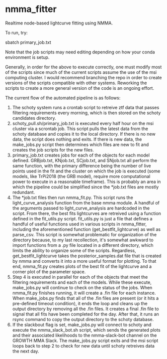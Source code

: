 # nmma_fitter
Realtime node-based lightcurve fitting using NMMA.

To run, try:

sbatch primary_job.txt

Note that the job scripts may need editing depending on how your conda environment is setup.

Generally, in order for the above to execute correctly, one must modify most of the scripts since much of the current scripts assume the use of the msi computing cluster. I would recommend branching the repo in order to create versions of the scripts compatible with other systems. Reworking the scripts to create a more general version of the code is an ongoing effort.

The current flow of the automated pipeline is as follows: 

1. The schoty system runs a crontab script to retreive ztf data that passes filtering requirements every morning, which is then stored on the schoty candidates directory.
2. schoty_pull.sh/primary_job.txt is executed every half hour on the msi cluster via a scrontab job. This script pulls the latest data from the schoty database and copies it to the local directory. If there is no new data, the script does nothing and exits. If there is new data, the make_jobs.py script then determines which files are new to fit and creates the job scripts for the new files.
3. primary_job.txt creates jobs for each of the objects for each model defined. GRBjob.txt, KNjob.txt, SCjob.txt, and SNjob.txt all perform the same function, with the primary difference being the number of live points used in the fit and the cluster on which the job is executed (some models, like TrPi2018 (the GRB model), require more computational power to execute in a reasonable timeframe). This is probably an area in which the pipeline could be simplified since the *job.txt files are mostly redundant. 
4. The *job.txt files then run nmma_fit.py. This script runs the light_curve_analysis function from the base nmma module. A handful of the arguments passed to light_curve_analysis are hardcoded in the script. From there, the best fits lightcurves are retreived using a function defined in the fit_utils.py script. fit_utils.py is just a file that defines a handful of useful functions used in various scripts in nmma_fitter, including the aforementioned function (get_bestfit_lightcurve) as well as parse_csv. This script is somewhat problematic for organization of the directory because, to my last recollection, it's somewhat awkward to import functions from a .py file located in a different directory, which limits the ability to organize some of the scripts. Regardless, get_bestfit_lightcurve takes the posterior_samples.dat file that is created by nmma and converts it into a more useful format for plotting. To that end, nmma_fit.py creates plots of the best fit of the lightcurve and a corner plot of the parameter space. 
5. Step 4 is executed in parallel for each of the objects that meet the filtering requirements and each of the models. While these execute, make_jobs.py will continue to check on the status of the jobs. When nmma_fit.py finishes running, it will create a .fin file for each instance. When make_jobs.py finds that all of the .fin files are present (or it hits a pre-defined timeout condition), it ends the loop and cleans up the output directory by removing all the .fin files. It creates a final .fin file to signal that all fits have been completed for the day. After that, it runs an rsync command to copy the output directory to the schoty database. 
6. If the slackbout flag is set, make_jobs.py will connect to schoty and execute the nmma_slack_bot.sh script, which sends the generated plots and their associated likelihoods to the nmma-slack-bot channel on the GROWTH MMA Slack. The make_jobs.py script exits and the msi script loops back to step 2 to check for new data until schoty retreives data the next day.  